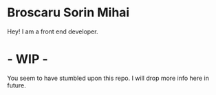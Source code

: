 # Broscaru Sorin Mihai
Hey! I am a front end developer.

# - WIP -
You seem to have stumbled upon this repo. I will drop more info here in future.
